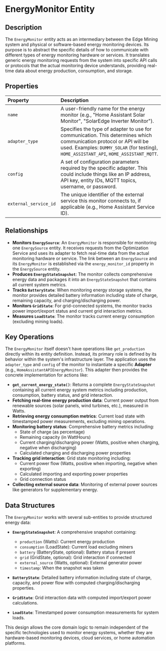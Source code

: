 # EnergyMonitor Entity

## Description

The `EnergyMonitor` entity acts as an intermediary between the Edge Mining system and physical or software-based energy monitoring devices. Its purpose is to abstract the specific details of how to communicate with different types of energy monitoring hardware or services. It translates generic energy monitoring requests from the system into specific API calls or protocols that the actual monitoring device understands, providing real-time data about energy production, consumption, and storage.

## Properties

| Property                | Description                                                                                                                                                           |
| :---------------------- | :-------------------------------------------------------------------------------------------------------------------------------------------------------------------- |
| `name`                  | A user-friendly name for the energy monitor (e.g., "Home Assistant Solar Monitor", "SolarEdge Inverter Monitor").                                                    |
| `adapter_type`          | Specifies the type of adapter to use for communication. This determines which communication protocol or API will be used. Examples: `DUMMY_SOLAR` (for testing), `HOME_ASSISTANT_API`, `HOME_ASSISTANT_MQTT`. |
| `config`                | A set of configuration parameters required by the specific adapter. This could include things like an IP address, API key, entity IDs, MQTT topics, username, or password.                       |
| `external_service_id`   | The unique identifier of the external service this monitor connects to, if applicable (e.g., Home Assistant Service ID).                   |

## Relationships

*   **Monitors `EnergySource`**: An `EnergyMonitor` is responsible for monitoring one `EnergySource` entity. It receives requests from the Optimization Service and uses its adapter to fetch real-time data from the actual monitoring hardware or service. The link between an `EnergySource` and its `EnergyMonitor` is established via the `energy_monitor_id` property in the `EnergySource` entity.
*   **Produces `EnergyStateSnapshot`**: The monitor collects comprehensive energy data and packages it into an `EnergyStateSnapshot` that contains all current system metrics.
*   **Tracks `BatteryState`**: When monitoring energy storage systems, the monitor provides detailed battery information including state of charge, remaining capacity, and charging/discharging power.
*   **Monitors `GridState`**: For grid-connected systems, the monitor tracks power import/export status and current grid interaction metrics.
*   **Measures `LoadState`**: The monitor tracks current energy consumption (excluding mining loads).

## Key Operations

The `EnergyMonitor` itself doesn't have operations like `get_production` directly within its entity definition. Instead, its primary role is defined by its behavior within the system's infrastructure layer. The application uses the `adapter_type` and `config` of the monitor to instantiate a specific **Adapter** (e.g., `HomeAssistantAPIEnergyMonitor`). This adapter then provides the concrete implementation for actions like:

*   **`get_current_energy_state()`**: Returns a complete `EnergyStateSnapshot` containing all current energy system metrics including production, consumption, battery status, and grid interaction.
*   **Fetching real-time energy production data**: Current power output from renewable sources (solar panels, wind turbines, etc.), measured in Watts.
*   **Retrieving energy consumption metrics**: Current load state with timestamped power measurements, excluding mining operations.
*   **Monitoring battery status**: Comprehensive battery metrics including:
    - State of charge (as percentage)
    - Remaining capacity (in WattHours)
    - Current charging/discharging power (Watts, positive when charging, negative when discharging)
    - Calculated charging and discharging power properties
*   **Tracking grid interaction**: Grid state monitoring including:
    - Current power flow (Watts, positive when importing, negative when exporting)
    - Calculated importing and exporting power properties
    - Grid connection status
*   **Collecting external source data**: Monitoring of external power sources like generators for supplementary energy.

## Data Structures

The `EnergyMonitor` works with several sub-entities to provide structured energy data:

*   **`EnergyStateSnapshot`**: A comprehensive snapshot containing:
    - `production` (Watts): Current energy production
    - `consumption` (LoadState): Current load excluding miners
    - `battery` (BatteryState, optional): Battery status if present
    - `grid` (GridState, optional): Grid interaction if connected
    - `external_source` (Watts, optional): External generator power
    - `timestamp`: When the snapshot was taken

*   **`BatteryState`**: Detailed battery information including state of charge, capacity, and power flow with computed charging/discharging properties.

*   **`GridState`**: Grid interaction data with computed import/export power calculations.

*   **`LoadState`**: Timestamped power consumption measurements for system loads.

This design allows the core domain logic to remain independent of the specific technologies used to monitor energy systems, whether they are hardware-based monitoring devices, cloud services, or home automation platforms.
